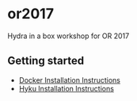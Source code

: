 # or2017
Hydra in a box workshop for OR 2017

## Getting started
* [Docker Installation Instructions](Install.md)
* [Hyku Installation Instructions](InstallHyku.md)
